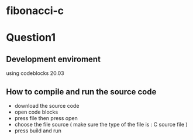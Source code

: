 # fibonacci-c

# Question1

## Development enviroment 
using codeblocks 20.03

## How to compile and run the source code 
- download the source code 
- open code blocks 
- press file then press open 
- choose the file source ( make sure the type of the file is : C source file )
- press build and run 
